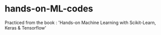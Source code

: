 # hands-on-ML-codes
Practiced from the book : 'Hands-on Machine Learning with Scikit-Learn, Keras &amp; Tensorflow'
